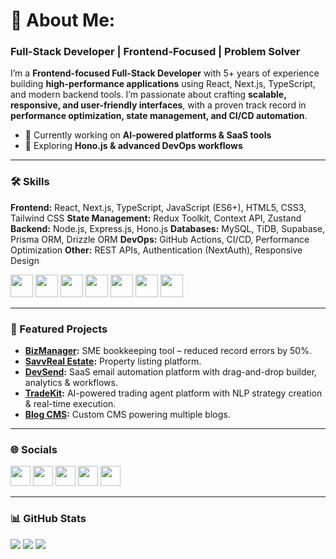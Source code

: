 # 💫 About Me:

### Full-Stack Developer | Frontend-Focused | Problem Solver

I’m a **Frontend-focused Full-Stack Developer** with 5+ years of experience building **high-performance applications** using React, Next.js, TypeScript, and modern backend tools. I’m passionate about crafting **scalable, responsive, and user-friendly interfaces**, with a proven track record in **performance optimization, state management, and CI/CD automation**.


* 🚀 Currently working on **AI-powered platforms & SaaS tools**
* 🧠 Exploring **Hono.js & advanced DevOps workflows**

---

### 🛠️ Skills

**Frontend:** React, Next.js, TypeScript, JavaScript (ES6+), HTML5, CSS3, Tailwind CSS
**State Management:** Redux Toolkit, Context API, Zustand
**Backend:** Node.js, Express.js, Hono.js
**Databases:** MySQL, TiDB, Supabase, Prisma ORM, Drizzle ORM
**DevOps:** GitHub Actions, CI/CD, Performance Optimization
**Other:** REST APIs, Authentication (NextAuth), Responsive Design

<p align="left">
<a href="https://reactjs.org/" target="_blank"><img src="https://raw.githubusercontent.com/danielcranney/readme-generator/main/public/icons/skills/react-colored.svg" width="36" height="36" /></a>
<a href="https://nextjs.org/" target="_blank"><img src="https://raw.githubusercontent.com/danielcranney/readme-generator/main/public/icons/skills/nextjs-colored.svg" width="36" height="36" /></a>
<a href="https://www.typescriptlang.org/" target="_blank"><img src="https://raw.githubusercontent.com/danielcranney/readme-generator/main/public/icons/skills/typescript-colored.svg" width="36" height="36" /></a>
<a href="https://nodejs.org/" target="_blank"><img src="https://raw.githubusercontent.com/danielcranney/readme-generator/main/public/icons/skills/nodejs-colored.svg" width="36" height="36" /></a>
<a href="https://expressjs.com/" target="_blank"><img src="https://raw.githubusercontent.com/danielcranney/readme-generator/main/public/icons/skills/express-colored.svg" width="36" height="36" /></a>
<a href="https://tailwindcss.com/" target="_blank"><img src="https://raw.githubusercontent.com/danielcranney/readme-generator/main/public/icons/skills/tailwindcss-colored.svg" width="36" height="36" /></a>
<a href="https://www.mysql.com/" target="_blank"><img src="https://raw.githubusercontent.com/danielcranney/readme-generator/main/public/icons/skills/mysql-colored.svg" width="36" height="36" /></a>
</p>  

---

### 🚀 Featured Projects

* **[BizManager](https://www.bizmanager.africa):** SME bookkeeping tool – reduced record errors by 50%.
* **[SavvReal Estate](https://savvreal-estate.gelapps.online):** Property listing platform.
* **[DevSend](https://devsend.netlify.app):** SaaS email automation platform with drag-and-drop builder, analytics & workflows.
* **[TradeKit](https://tradekit.fun):** AI-powered trading agent platform with NLP strategy creation & real-time execution.
* **[Blog CMS](https:/github.com/darkcodewrangler/penstack):** Custom CMS powering multiple blogs.

---

### 🌐 Socials

<p align="left">
<a href="https://github.com/darkcodewrangler"><img src="https://raw.githubusercontent.com/danielcranney/readme-generator/main/public/icons/socials/github.svg" width="32" /></a>
<a href="https://twitter.com/codewithveek"><img src="https://raw.githubusercontent.com/danielcranney/readme-generator/main/public/icons/socials/twitter.svg" width="32" /></a>
<a href="https://blog.devvick.com"><img src="https://raw.githubusercontent.com/danielcranney/readme-generator/main/public/icons/socials/hashnode.svg" width="32" /></a>
<a href="https://www.instagram.com/lucky_victory1"><img src="https://raw.githubusercontent.com/danielcranney/readme-generator/main/public/icons/socials/instagram.svg" width="32" /></a>
<a href="https://www.dev.to/codewithveek"><img src="https://raw.githubusercontent.com/danielcranney/readme-generator/main/public/icons/socials/devto.svg" width="32" /></a>
</p>  

---

### 📊 GitHub Stats

<a href="https://github.com/darkcodewrangler"><img src="https://github-readme-stats.vercel.app/api?username=darkcodewrangler&show_icons=true&theme=radical" /></a> <a href="https://github.com/darkcodewrangler"><img src="https://github-readme-streak-stats.herokuapp.com?user=darkcodewrangler&theme=radical" /></a> <a href="https://github.com/darkcodewrangler"><img src="https://github-readme-stats.vercel.app/api/top-langs/?username=darkcodewrangler&layout=compact&theme=radical" /></a>
